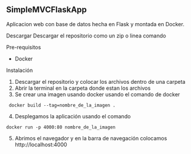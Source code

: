 ## SimpleMVCFlaskApp
Aplicacion web con base de datos hecha en Flask y montada en Docker.

Descargar 
Descargar el repositorio como un zip o linea comando 

Pre-requisitos 
* Docker

Instalación 
1. Descargar el repositorio y colocar los archivos dentro de una carpeta
2. Abrir la terminal en la carpeta donde estan los archivos 
3. Se crear una imagen usando docker usando el comando de docker
```
 docker build --tag=nombre_de_la_imagen .
 ```
4. Desplegamos la aplicación usando el comando
```
docker run -p 4000:80 nombre_de_la_imagen
```
5. Abrimos el navegador y en la barra de navegación colocamos http://localhost:4000

